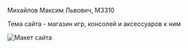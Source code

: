 Михайлов Максим Львович, М3310


Тема сайта - магазин игр, консолей и аксессуаров к ним


![Макет сайта](https://github.com/user-attachments/assets/e9db0705-6976-4083-be63-5e14260c2441)

